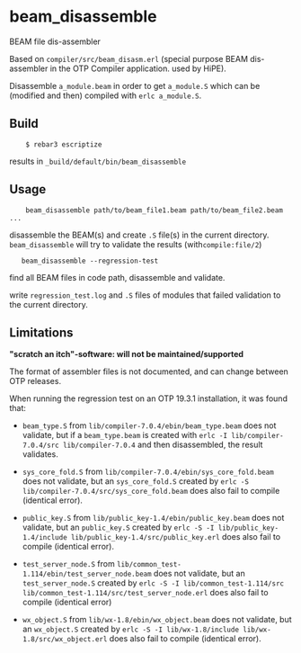 beam_disassemble
=====

BEAM file dis-assembler

Based on `compiler/src/beam_disasm.erl` (special purpose BEAM dis-assembler
in the OTP Compiler application. used by HiPE).

Disassemble `a_module.beam` in order to get `a_module.S` which
can be (modified and then) compiled with `erlc a_module.S`.


Build
-----

```
    $ rebar3 escriptize
```

results in `_build/default/bin/beam_disassemble`

Usage
----

```
    beam_disassemble path/to/beam_file1.beam path/to/beam_file2.beam ...
```

disassemble the BEAM(s) and create `.S` file(s) in the current directory.
`beam_disassemble` will try to validate the results (with`compile:file/2`)

```
   beam_disassemble --regression-test
```

find all BEAM files in code path, disassemble and validate.

write `regression_test.log` and `.S` files of modules that failed
validation to the current directory.


Limitations
----

**"scratch an itch"-software: will not be maintained/supported**

The format of assembler files is not documented, and can change between
OTP releases.

When running the regression test on an OTP 19.3.1 installation, it was found
that:


* `beam_type.S` from `lib/compiler-7.0.4/ebin/beam_type.beam` does not
validate, but if a `beam_type.beam` is created with
`erlc -I lib/compiler-7.0.4/src lib/compiler-7.0.4` and then
disassembled, the result validates.

* `sys_core_fold.S` from `lib/compiler-7.0.4/ebin/sys_core_fold.beam`
does not validate, but an `sys_core_fold.S` created by
`erlc -S lib/compiler-7.0.4/src/sys_core_fold.beam` does also fail to
 compile (identical error).

* `public_key.S` from `lib/public_key-1.4/ebin/public_key.beam` does
not validate, but an `public_key.S` created by
`erlc -S -I lib/public_key-1.4/include lib/public_key-1.4/src/public_key.erl`
does also fail to compile (identical error).

* `test_server_node.S` from `lib/common_test-1.114/ebin/test_server_node.beam`
does not validate, but an `test_server_node.S` created by
`erlc -S -I lib/common_test-1.114/src lib/common_test-1.114/src/test_server_node.erl`
does also fail to compile (identical error)

* `wx_object.S` from `lib/wx-1.8/ebin/wx_object.beam` does not validate, but an
`wx_object.S` created by `erlc -S -I lib/wx-1.8/include lib/wx-1.8/src/wx_object.erl`
does also fail to compile (identical error).
